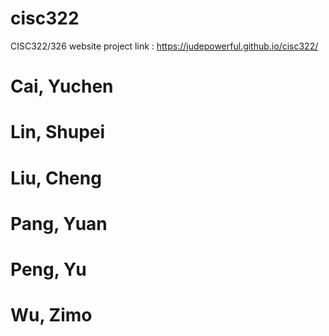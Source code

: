 # cisc322
CISC322/326 website project
link : https://judepowerful.github.io/cisc322/
# Cai, Yuchen
# Lin, Shupei
# Liu, Cheng
# Pang, Yuan
# Peng, Yu
# Wu, Zimo
